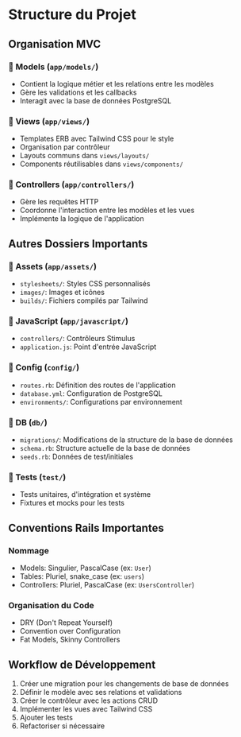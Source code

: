 # Structure du Projet

## Organisation MVC

### 📁 Models (`app/models/`)
- Contient la logique métier et les relations entre les modèles
- Gère les validations et les callbacks
- Interagit avec la base de données PostgreSQL

### 📁 Views (`app/views/`)
- Templates ERB avec Tailwind CSS pour le style
- Organisation par contrôleur
- Layouts communs dans `views/layouts/`
- Components réutilisables dans `views/components/`

### 📁 Controllers (`app/controllers/`)
- Gère les requêtes HTTP
- Coordonne l'interaction entre les modèles et les vues
- Implémente la logique de l'application

## Autres Dossiers Importants

### 📁 Assets (`app/assets/`)
- `stylesheets/`: Styles CSS personnalisés
- `images/`: Images et icônes
- `builds/`: Fichiers compilés par Tailwind

### 📁 JavaScript (`app/javascript/`)
- `controllers/`: Contrôleurs Stimulus
- `application.js`: Point d'entrée JavaScript

### 📁 Config (`config/`)
- `routes.rb`: Définition des routes de l'application
- `database.yml`: Configuration de PostgreSQL
- `environments/`: Configurations par environnement

### 📁 DB (`db/`)
- `migrations/`: Modifications de la structure de la base de données
- `schema.rb`: Structure actuelle de la base de données
- `seeds.rb`: Données de test/initiales

### 📁 Tests (`test/`)
- Tests unitaires, d'intégration et système
- Fixtures et mocks pour les tests

## Conventions Rails Importantes

### Nommage
- Models: Singulier, PascalCase (ex: `User`)
- Tables: Pluriel, snake_case (ex: `users`)
- Controllers: Pluriel, PascalCase (ex: `UsersController`)

### Organisation du Code
- DRY (Don't Repeat Yourself)
- Convention over Configuration
- Fat Models, Skinny Controllers

## Workflow de Développement

1. Créer une migration pour les changements de base de données
2. Définir le modèle avec ses relations et validations
3. Créer le contrôleur avec les actions CRUD
4. Implémenter les vues avec Tailwind CSS
5. Ajouter les tests
6. Refactoriser si nécessaire 